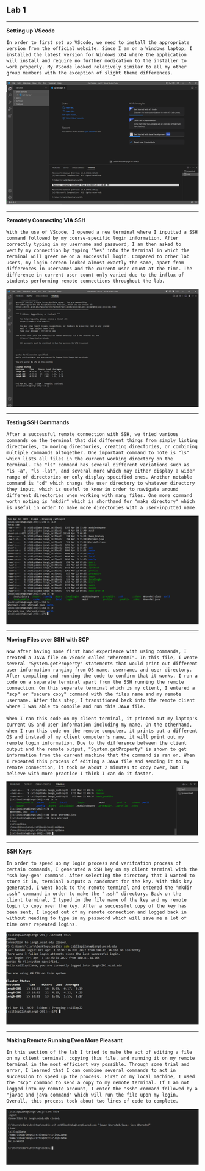 ## Lab 1
---
 **Setting up VScode**

    In order to first set up VScode, we need to install the appropriate version from the official website. Since I am on a Windows laptop, I installed the latest version for Windows x64 where the application will install and require no further modication to the installer to work properly. My VScode looked relatively similar to all my other group members with the exception of slight theme differences.
![VSCODE](vscode_screenshot.PNG)

---
**Remotely Connecting VIA SSH**

    With the use of VScode, I opened a new terminal where I inputted a SSH command followed by my course-specific login information. After correctly typing in my username and password, I am then asked to verify my connection by typing "Yes" into the terminal in which the terminal will greet me on a successful login. Compared to other lab users, my login screen looked almost exactly the same, apart from differences in usernames and the current user count at the time. The difference in current user count only varied due to the influx of students performing remote connections throughout the lab.
![RemoteConnection](remote_connection.PNG)

---
**Testing SSH Commands**

    After a successful remote connection with SSH, we tried various commands on the terminal that did different things from simply listing directories, to moving directories, creating directories, or combining multiple commands altogether. One important command to note is "ls" which lists all files in the current working directory on the terminal. The "ls" command has several different variations such as "ls -a", "ls -lat", and several more which may either display a wider range of directories or only display specified ones. Another notable command is "cd" which changs the user directory to whatever directory they input, which is useful to know in order to navigate around different directories when working with many files. One more command worth noting is "mkdir" which is shorthand for "make directory" which is useful in order to make more directories with a user-inputted name.
![CommandExamples](command_example.PNG)

---
**Moving Files over SSH with SCP**

    Now after having some first hand experience with using commands, I created a JAVA file on VScode called "WhereAmI". In this file, I wrote several "System.getProperty" statements that would print out different user information ranging from OS name, username, and user directory. After compiling and running the code to confirm that it works, I ran a code on a separate terminal apart from the SSH running the remote connection. On this separate terminal which is my client, I entered a "scp" or "secure copy" command with the files name and my remote username. After this step, I transitioned back into the remote client where I was able to compile and run this JAVA file. 

    When I ran this code on my client terminal, it printed out my laptop's current OS and user information including my name. On the otherhand, when I run this code on the remote computer, it prints out a different OS and instead of my client computer's name, it will print out my remote login information. Due to the difference between the client output and the remote output, "System.getProperty" is shown to get information from the current machine that the command is ran on. When I repeated this process of editing a JAVA file and sending it to my remote connection, it took me about 2 minutes to copy over, but I believe with more practice I think I can do it faster.
![SCPSuccess](scp_terminal.PNG)

---
**SSH Keys**

    In order to speed up my login process and verifcation process of certain commands, I generated a SSH key on my client terminal with the "ssh key-gen" command. After selecting the directory that I wanted to store it in, terminal outputs a randomart for the key. With this key generated, I went back to the remote terminal and entered the "mkdir .ssh" command in order to make the ".ssh" directory. Back on the client terminal, I typed in the file name of the key and my remote login to copy over the key. After a successful copy of the key has been sent, I logged out of my remote connection and logged back in without needing to type in my password which will save me a lot of time over repeated logins.
![KeyLogin](key_login.PNG)

---
**Making Remote Running Even More Pleasant**

    In this section of the lab I tried to make the act of editing a file on my client terminal, copying this file, and running it on my remote terminal in the most efficient way possible. Through some trial and error, I learned that I can combine several commands to act in succession to speed up the process. First on my local machine, I used the "scp" command to send a copy to my remote terminal. If I am not logged into my remote account, I enter the "ssh" command followed by a "javac and java command" which will run the file upon my login. Overall, this process took about two lines of code to complete.
![OptimizedLogin](optimized_login.PNG)



